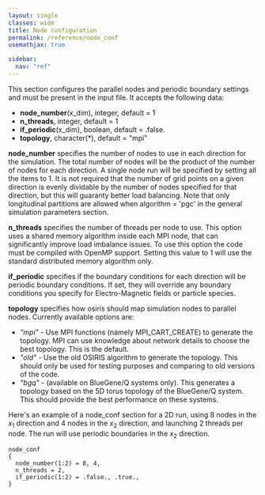 ```yaml
---
layout: single
classes: wide
title: Node configuration
permalink: /reference/node_conf
usemathjax: true

sidebar:
  nav: "ref"
---
```


This section configures the parallel nodes and periodic boundary
settings and must be present in the input file. It accepts the following
data:

- **node_number**(x_dim), integer, default = 1
- **n_threads**, integer, default = 1
- **if_periodic**(x_dim), boolean, default = .false.
- **topology**, character(\*), default = "mpi"

**node_number** specifies the number of nodes to use in each direction
for the simulation. The total number of nodes will be the product of the
number of nodes for each direction. A single node run will be specified
by setting all the items to 1. It is not required that the number of
grid points on a given direction is evenly dividable by the number of
nodes specified for that direction, but this will guaranty better load
balancing. Note that only longitudinal partitions are allowed when
algorithm = 'pgc' in the general simulation parameters section.

**n_threads** specifies the number of threads per node to use. This
option uses a shared memory algorithm inside each MPI node, that can
significantly improve load imbalance issues. To use this option the code
must be compiled with OpenMP support. Setting this value to 1 will use
the standard distributed memory algorithm only.

**if_periodic** specifies if the boundary conditions for each direction
will be periodic boundary conditions. If set, they will override any
boundary conditions you specify for Electro-Magnetic fields or particle
species.

**topology** specifies how osiris should map simulation nodes to
parallel nodes. Currently available options are:

- *"mpi"* - Use MPI functions (namely MPI_CART_CREATE) to generate the
  topology. MPI can use knowledge about network details to choose the
  best topology. This is the default.
- *"old"* - Use the old OSIRIS algorithm to generate the topology. This
  should only be used for testing purposes and comparing to old versions
  of the code.
- *"bgq"* - (available on BlueGene/Q systems only). This generates a
  topology based on the 5D torus topology of the BlueGene/Q system. This
  should provide the best performance on these systems.

Here's an example of a node_conf section for a 2D run, using 8 nodes in
the $x_1$ direction and 4 nodes in the $x_2$ direction,
and launching 2 threads per node. The run will use periodic boundaries
in the $x_2$ direction.

```text
node_conf 
{
  node_number(1:2) = 8, 4,
  n_threads = 2,
  if_periodic(1:2) = .false., .true.,
}
```
